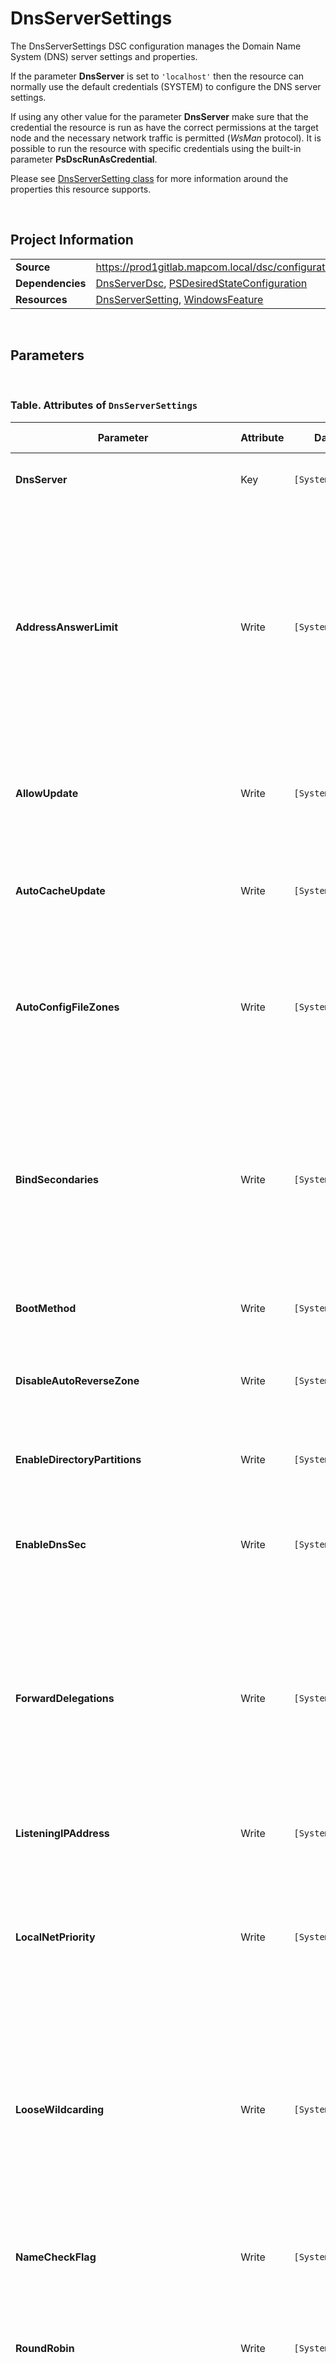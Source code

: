 ﻿# DnsServerSettings

The DnsServerSettings DSC configuration manages the Domain Name System (DNS) server settings and properties.

If the parameter **DnsServer** is set to `'localhost'` then the resource can normally use the default credentials (SYSTEM) to configure the DNS server settings.

If using any other value for the parameter **DnsServer** make sure that the credential the resource is run as have the correct permissions at the target node and the necessary network traffic is permitted (_WsMan_ protocol). It is possible to run the resource with specific credentials using the built-in parameter **PsDscRunAsCredential**.

Please see [DnsServerSetting class](https://docs.microsoft.com/en-us/previous-versions/windows/desktop/dnsserverpsprov/dnsserversetting) for more information around the properties this resource supports.

<br />

## Project Information
|                  |                                                                                                                                |
| ---------------- | ------------------------------------------------------------------------------------------------------------------------------ |
| **Source**       | https://prod1gitlab.mapcom.local/dsc/configurations/DnsServerTasks/-/tree/master/DnsServerTasks/DscResources/DnsServerSettings |
| **Dependencies** | [DnsServerDsc][DnsServerDsc], [PSDesiredStateConfiguration][PSDesiredStateConfiguration]                                       |
| **Resources**    | [DnsServerSetting][DnsServerSetting], [WindowsFeature][WindowsFeature]                                                         |


<br />

## Parameters

<br />

### Table. Attributes of `DnsServerSettings`

| Parameter                                   | Attribute | DataType            | Description                                                                                                                                                                                                                                                                                                                                                                                                                                                                                                                                                                                                                                                                                                                 | Allowed Values |
| ------------------------------------------- | --------- | ------------------- | --------------------------------------------------------------------------------------------------------------------------------------------------------------------------------------------------------------------------------------------------------------------------------------------------------------------------------------------------------------------------------------------------------------------------------------------------------------------------------------------------------------------------------------------------------------------------------------------------------------------------------------------------------------------------------------------------------------------------- | -------------- |
| **DnsServer**                               | Key       | `[System.String]`   | Specifies the DNS server to connect to, or use 'localhost' for the current node.                                                                                                                                                                                                                                                                                                                                                                                                                                                                                                                                                                                                                                            |                |
| **AddressAnswerLimit**                      | Write     | `[System.UInt32]`   | Specifies the maximum number of A (host IP address) resource records that the DNS server can insert in the answer section of a response to an A record query (a query for an IP address). The value of this entry also influences the setting of the truncation bit. If the value of this entry can be between `5` and `28`, or `0`. The truncation bit is not set on the response, even when the packet space is exceeded.                                                                                                                                                                                                                                                                                                 |                |
| **AllowUpdate**                             | Write     | `[System.Boolean]`  | Specifies whether the DNS Server accepts dynamic update requests. `$true` to allow any DNS update operation; otherwise, `$false`.                                                                                                                                                                                                                                                                                                                                                                                                                                                                                                                                                                                           |                |
| **AutoCacheUpdate**                         | Write     | `[System.Boolean]`  | Specifies whether the DNS Server attempts to update its cache entries using data from root servers. `$true` to cache delegation information; otherwise, `$false`.                                                                                                                                                                                                                                                                                                                                                                                                                                                                                                                                                           |                |
| **AutoConfigFileZones**                     | Write     | `[System.UInt32]`   | Specifies the type of zones for which SOA and NS records will be automatically configured with the DNS server's local host name as the primary DNS server for the zone when the zone is loaded from file.                                                                                                                                                                                                                                                                                                                                                                                                                                                                                                                   |                |
| **BindSecondaries**                         | Write     | `[System.Boolean]`  | Specifies whether the server will permit send DNS zone transfer response messages with more than one record in each response if the zone transfer request did not have the characters MS appended to it. If set to `$true`, the DNS server will include only one record in each response if the zone transfer request did not have the characters MS appended to it.                                                                                                                                                                                                                                                                                                                                                        |                |
| **BootMethod**                              | Write     | `[System.UInt32]`   | Specifies the boot method used by the DNS server.                                                                                                                                                                                                                                                                                                                                                                                                                                                                                                                                                                                                                                                                           |                |
| **DisableAutoReverseZone**                  | Write     | `[System.Boolean]`  | Specifies whether the DNS Server automatically creates standard reverse look up zones. `$true` to disables automatic reverse zones; otherwise, `$false`.                                                                                                                                                                                                                                                                                                                                                                                                                                                                                                                                                                    |                |
| **EnableDirectoryPartitions**               | Write     | `[System.Boolean]`  | Specifies whether the DNS server will support application directory partitions.                                                                                                                                                                                                                                                                                                                                                                                                                                                                                                                                                                                                                                             |                |
| **EnableDnsSec**                            | Write     | `[System.Boolean]`  | Specifies whether the DNS Server includes DNSSEC-specific RRs, KEY, SIG, and NXT in a response. `$true` to enable DNSSEC validation on the DNS server; otherwise, `$false`.                                                                                                                                                                                                                                                                                                                                                                                                                                                                                                                                                 |                |
| **ForwardDelegations**                      | Write     | `[System.Boolean]`  | Specifies how the DNS server will handle forwarding and delegations. If set to `$true`, the DNS server MUST use forwarders instead of a cached delegation when both are available. Otherwise, the DNS server MUST use a cached delegation instead of forwarders when both are available.                                                                                                                                                                                                                                                                                                                                                                                                                                    |                |
| **ListeningIPAddress**                      | Write     | `[System.String[]]` | Specifies the listening IP addresses of the DNS server. The list of IP addresses on which the DNS Server can receive queries.                                                                                                                                                                                                                                                                                                                                                                                                                                                                                                                                                                                               |                |
| **LocalNetPriority**                        | Write     | `[System.Boolean]`  | Specifies whether the DNS Server gives priority to the local net address when returning A records. `$true` to return A records in order of their similarity to the IP address of the querying client.; otherwise, `$false`.                                                                                                                                                                                                                                                                                                                                                                                                                                                                                                 |                |
| **LooseWildcarding**                        | Write     | `[System.Boolean]`  | Specifies he type of algorithm that the DNS server will use to locate a wildcard node when using a DNS wildcard record RFC1034 to answer a query. If true, the DNS server will use the first node it encounters with a record of the same type as the query type. Otherwise, the DNS server will use the first node it encounters that has records of any type.                                                                                                                                                                                                                                                                                                                                                             |                |
| **NameCheckFlag**                           | Write     | `[System.UInt32]`   | Specifies the level of domain name checking and validation on the DNS server, the set of eligible characters to be used in DNS names.                                                                                                                                                                                                                                                                                                                                                                                                                                                                                                                                                                                       |                |
| **RoundRobin**                              | Write     | `[System.Boolean]`  | Specifies whether the DNS Server round robins multiple A records. `$true` to enable Round-robin DNS on the DNS server; otherwise, `$false`.                                                                                                                                                                                                                                                                                                                                                                                                                                                                                                                                                                                 |                |
| **RpcProtocol**                             | Write     | `[System.UInt32]`   | Specifies the DNS_RPC_PROTOCOLS section 2.2.1.1.2 value corresponding to the RPC protocols to which the DNS server will respond. If this value is set to `0x00000000`, the DNS server MUST NOT respond to RPC requests for any protocol.                                                                                                                                                                                                                                                                                                                                                                                                                                                                                    |                |
| **SendPort**                                | Write     | `[System.UInt32]`   | Specifies the port number to use as the source port when sending UDP queries to a remote DNS server. If set to zero, the DNS server allow the stack to select a random port.                                                                                                                                                                                                                                                                                                                                                                                                                                                                                                                                                |                |
| **StrictFileParsing**                       | Write     | `[System.Boolean]`  | Specifies whether the DNS server will treat errors encountered while reading zones from a file as fatal.                                                                                                                                                                                                                                                                                                                                                                                                                                                                                                                                                                                                                    |                |
| **UpdateOptions**                           | Write     | `[System.UInt32]`   | Specifies the DNS update options used by the DNS server.                                                                                                                                                                                                                                                                                                                                                                                                                                                                                                                                                                                                                                                                    |                |
| **WriteAuthorityNS**                        | Write     | `[System.Boolean]`  | Specifies whether the DNS server will include NS records for the root of a zone in DNS responses that are answered using authoritative zone data.                                                                                                                                                                                                                                                                                                                                                                                                                                                                                                                                                                           |                |
| **XfrConnectTimeout**                       | Write     | `[System.UInt32]`   | Specifies the time span, in seconds, in which a primary DNS server waits for a transfer response from its secondary server. The default value is `30`. After the time-out value expires, the connection is terminated.                                                                                                                                                                                                                                                                                                                                                                                                                                                                                                      |                |
| **EnableIPv6**                              | Write     | `[System.Boolean]`  | Specifies whether IPv6 should be enabled on the DNS Server. `$true` to enable IPv6 on the DNS server; otherwise, `$false`.                                                                                                                                                                                                                                                                                                                                                                                                                                                                                                                                                                                                  |                |
| **EnableOnlineSigning**                     | Write     | `[System.Boolean]`  | Specifies whether online signing should be enabled on the DNS Server. `$true` to enable online signing; otherwise, `$false`.                                                                                                                                                                                                                                                                                                                                                                                                                                                                                                                                                                                                |                |
| **EnableDuplicateQuerySuppression**         | Write     | `[System.Boolean]`  | Specifies whether the DNS server will not send remote queries when there is already a remote query with the same name and query type outstanding.                                                                                                                                                                                                                                                                                                                                                                                                                                                                                                                                                                           |                |
| **AllowCnameAtNs**                          | Write     | `[System.Boolean]`  | Specifies whether the server will permit the target domain names of NS records to resolve to CNAME records. If `$true`, this pattern of DNS records will be allowed; otherwise, the DNS server will return errors when encountering this pattern of DNS records while resolving queries.                                                                                                                                                                                                                                                                                                                                                                                                                                    |                |
| **EnableRsoForRodc**                        | Write     | `[System.Boolean]`  | Specifies whether the DNS server will attempt to replicate single updated DNS objects from remote directory servers ahead of normally scheduled replication when operating on a directory server that does not support write operations.                                                                                                                                                                                                                                                                                                                                                                                                                                                                                    |                |
| **OpenAclOnProxyUpdates**                   | Write     | `[System.Boolean]`  | Specifies whether the DNS server allows sharing of DNS records with the DnsUpdateProxy group when processing updates in secure zones that are stored in the directory service.                                                                                                                                                                                                                                                                                                                                                                                                                                                                                                                                              |                |
| **NoUpdateDelegations**                     | Write     | `[System.Boolean]`  | Specifies whether the DNS server will accept DNS updates to delegation records of type NS.                                                                                                                                                                                                                                                                                                                                                                                                                                                                                                                                                                                                                                  |                |
| **EnableUpdateForwarding**                  | Write     | `[System.Boolean]`  | Specifies whether the DNS server will forward updates received for secondary zones to the primary DNS server for the zone.                                                                                                                                                                                                                                                                                                                                                                                                                                                                                                                                                                                                  |                |
| **EnableWinsR**                             | Write     | `[System.Boolean]`  | Specifies whether the DNS server will perform NetBIOS name resolution in order to map IP addresses to machine names while processing queries in zones where WINS-R information has been configured.                                                                                                                                                                                                                                                                                                                                                                                                                                                                                                                         |                |
| **DeleteOutsideGlue**                       | Write     | `[System.Boolean]`  | Specifies whether the DNS server will delete DNS glue records found outside a delegated subzone when reading records from persistent storage.                                                                                                                                                                                                                                                                                                                                                                                                                                                                                                                                                                               |                |
| **AppendMsZoneTransferTag**                 | Write     | `[System.Boolean]`  | Specifies whether the DNS server will indicate to the remote DNS servers that it supports multiple DNS records in each zone transfer response message by appending the characters MS at the end of zone transfer requests. The value SHOULD be limited to `0x00000000` and `0x0000000`, but it MAY be any value.                                                                                                                                                                                                                                                                                                                                                                                                            |                |
| **AllowReadOnlyZoneTransfer**               | Write     | `[System.Boolean]`  | Specifies whether the DNS server will allow zone transfers for zones that are stored in the directory server when the directory server does not support write operations.                                                                                                                                                                                                                                                                                                                                                                                                                                                                                                                                                   |                |
| **EnableSendErrorSuppression**              | Write     | `[System.Boolean]`  | Specifies whether the DNS server will attempt to suppress large volumes of DNS error responses sent to remote IP addresses that may be attempting to attack the DNS server.                                                                                                                                                                                                                                                                                                                                                                                                                                                                                                                                                 |                |
| **SilentlyIgnoreCnameUpdateConflicts**      | Write     | `[System.Boolean]`  | Specifies whether the DNS server will ignore CNAME conflicts during DNS update processing.                                                                                                                                                                                                                                                                                                                                                                                                                                                                                                                                                                                                                                  |                |
| **EnableIQueryResponseGeneration**          | Write     | `[System.Boolean]`  | Specifies whether the DNS server will fabricate IQUERY responses. If set to `$true`, the DNS server MUST fabricate IQUERY responses when it receives queries of type IQUERY. Otherwise, the DNS server will return an error when such queries are received.                                                                                                                                                                                                                                                                                                                                                                                                                                                                 |                |
| **AdminConfigured**                         | Write     | `[System.Boolean]`  | Specifies whether the server has been configured by an administrator.                                                                                                                                                                                                                                                                                                                                                                                                                                                                                                                                                                                                                                                       |                |
| **PublishAutoNet**                          | Write     | `[System.Boolean]`  | Specifies whether the DNS server will publish local IPv4 addresses in the 169.254.x.x subnet as IPv4 addresses for the local machine's domain name.                                                                                                                                                                                                                                                                                                                                                                                                                                                                                                                                                                         |                |
| **ReloadException**                         | Write     | `[System.Boolean]`  | Specifies whether the DNS server will perform an internal restart if an unexpected fatal error is encountered.                                                                                                                                                                                                                                                                                                                                                                                                                                                                                                                                                                                                              |                |
| **IgnoreServerLevelPolicies**               | Write     | `[System.Boolean]`  | Specifies whether to ignore the server level policies on the DNS server. `$true` to ignore the server level policies on the DNS server; otherwise, `$false`.                                                                                                                                                                                                                                                                                                                                                                                                                                                                                                                                                                |                |
| **IgnoreAllPolicies**                       | Write     | `[System.Boolean]`  | Specifies whether to ignore all policies on the DNS server. `$true` to ignore all policies on the DNS server; otherwise, `$false`.                                                                                                                                                                                                                                                                                                                                                                                                                                                                                                                                                                                          |                |
| **EnableVersionQuery**                      | Write     | `[System.UInt32]`   | Specifies what version information the DNS server will respond with when a DNS query with class set to CHAOS and type set to TXT is received.                                                                                                                                                                                                                                                                                                                                                                                                                                                                                                                                                                               |                |
| **AutoCreateDelegation**                    | Write     | `[System.UInt32]`   | Specifies possible settings for automatic delegation creation for new zones on the DNS server. The value SHOULD be limited to the range from `0x00000000` to `0x00000002`, inclusive, but it MAY be any value.                                                                                                                                                                                                                                                                                                                                                                                                                                                                                                              |                |
| **RemoteIPv4RankBoost**                     | Write     | `[System.UInt32]`   | Specifies the value to add to all IPv4 addresses for remote DNS servers when selecting between IPv4 and IPv6 remote DNS server addresses. The value MUST be limited to the range from `0x00000000` to `0x0000000A`, inclusive.                                                                                                                                                                                                                                                                                                                                                                                                                                                                                              |                |
| **RemoteIPv6RankBoost**                     | Write     | `[System.UInt32]`   | Specifies the value to add to all IPv6 addresses for remote DNS servers when selecting between IPv4 and IPv6 remote DNS server addresses. The value MUST be limited to the range from `0x00000000` to `0x0000000A`, inclusive.                                                                                                                                                                                                                                                                                                                                                                                                                                                                                              |                |
| **MaximumRodcRsoQueueLength**               | Write     | `[System.UInt32]`   | Specifies the maximum number of single object replication operations that may be queued at any given time by the DNS server. The value MUST be limited to the range from `0x00000000` to `0x000F4240`, inclusive. If the value is `0x00000000` the DNS server MUST NOT enforce an upper bound on the number of single object replication operations queued at any given time.                                                                                                                                                                                                                                                                                                                                               |                |
| **MaximumRodcRsoAttemptsPerCycle**          | Write     | `[System.UInt32]`   | Specifies the maximum number of queued single object replication operations that should be attempted during each five minute interval of DNS server operation. The value MUST be limited to the range from `0x00000001` to `0x000F4240`, inclusive.                                                                                                                                                                                                                                                                                                                                                                                                                                                                         |                |
| **MaxResourceRecordsInNonSecureUpdate**     | Write     | `[System.UInt32]`   | Specifies the maximum number of resource records that the DNS server will accept in a single DNS update request. The value SHOULD be limited to the range from `0x0000000A` to `0x00000078`, inclusive, but it MAY be any value.                                                                                                                                                                                                                                                                                                                                                                                                                                                                                            |                |
| **LocalNetPriorityMask**                    | Write     | `[System.UInt32]`   | Specifies the value which specifies the network mask the DNS server will use to sort IPv4 addresses. A value of `0xFFFFFFFF` indicates that the DNS server MUST use traditional IPv4 network mask for the address. Any other value is a network mask, in host byte order that the DNS server MUST use to retrieve network masks from IP addresses for sorting purposes.                                                                                                                                                                                                                                                                                                                                                     |                |
| **TcpReceivePacketSize**                    | Write     | `[System.UInt32]`   | Specifies the maximum TCP packet size, in bytes, that the DNS server can accept. The value MUST be limited to the range from `0x00004000` to `0x00010000`, inclusive.                                                                                                                                                                                                                                                                                                                                                                                                                                                                                                                                                       |                |
| **SelfTest**                                | Write     | `[System.UInt32]`   | Specifies the mask value indicating whether data consistency checking should be performed once, each time the service starts. If the check fails, the server posts an event log warning. If the least significant bit (regardless of other bits) of this value is one, the DNS server will verify for each active and update-allowing primary zone, that the IP address records are present in the zone for the zone's SOA record's master server. If the least significant bit (regardless of other bits) of this value is zero, no data consistency checking will be performed.                                                                                                                                           |                |
| **XfrThrottleMultiplier**                   | Write     | `[System.UInt32]`   | Specifies the multiple used to determine how long the DNS server should refuse zone transfer requests after a successful zone transfer has been completed. The total time for which a zone will refuse another zone transfer request at the end of a successful zone transfer is computed as this value multiplied by the number of seconds required for the zone transfer that just completed. The server SHOULD refuse zone transfer requests for no more than ten minutes. The value SHOULD be limited to the range from `0x00000000` to `0x00000064`, inclusive, but it MAY be any value.                                                                                                                               |                |
| **SocketPoolSize**                          | Write     | `[System.UInt32]`   | Specifies the number of UDP sockets per address family that the DNS server will use for sending remote queries.                                                                                                                                                                                                                                                                                                                                                                                                                                                                                                                                                                                                             |                |
| **QuietRecvFaultInterval**                  | Write     | `[System.UInt32]`   | Specifies the minimum time interval, in seconds, starting when the server begins waiting for the query to arrive on the network, after which the server MAY log a debug message indicating that the server is to stop running. If the value is zero or is less than the value of **QuietRecvLogInterval*, then the value of **QuietRecvLogInterval** MUST be used. If the value is greater than or equal to the value of **QuietRecvLogInterval**, then the literal value of **QuietRecvFaultInterval** MUST be used. Used to debug reception of UDP traffic for a recursive query.                                                                                                                                         |                |
| **QuietRecvLogInterval**                    | Write     | `[System.UInt32]`   | Specifies the minimum time interval, in seconds, starting when the server begins waiting for the query to arrive on the network, or when the server logs an eponymous debug message for the query, after which the server MUST log a debug message indicating that the server is still waiting to receive network traffic. If the value is zero, logging associated with the two **QuietRecv** properties MUST be disabled, and the **QuietRecvFaultInterval** property MUST be ignored. If the value is non-zero, logging associated with the two **QuietRecv** properties MUST be enabled, and the **QuietRecvFaultInterval** property MUST NOT be ignored. Used to debug reception of UDP traffic for a recursive query. |                |
| **SyncDsZoneSerial**                        | Write     | `[System.UInt32]`   | Specifies the conditions under which the DNS server should immediately commit uncommitted zone serial numbers to persistent storage. The value SHOULD be limited to the range from `0x00000000` to `0x00000004`, inclusive, but it MAY be any value.                                                                                                                                                                                                                                                                                                                                                                                                                                                                        |                |
| **ScopeOptionValue**                        | Write     | `[System.UInt32]`   | Specifies the extension mechanism for the DNS (ENDS0) scope setting on the DNS server.                                                                                                                                                                                                                                                                                                                                                                                                                                                                                                                                                                                                                                      |                |
| **VirtualizationInstanceOptionValue**       | Write     | `[System.UInt32]`   | Specifies the virtualization instance option to be sent in ENDS0.                                                                                                                                                                                                                                                                                                                                                                                                                                                                                                                                                                                                                                                           |                |
| **ServerLevelPluginDll**                    | Write     | `[System.String]`   | Specifies the path of a custom plug-in. When DllPath specifies the fully qualified path name of a valid DNS server plug-in, the DNS server calls functions in the plug-in to resolve name queries that are outside the scope of all locally hosted zones. If a queried name is out of the scope of the plug-in, the DNS server performs name resolution using forwarding or recursion, as configured. If DllPath is not specified, the DNS server ceases to use a custom plug-in if a custom plug-in was previously configured.                                                                                                                                                                                             |                |
| **RootTrustAnchorsURL**                     | Write     | `[System.String]`   | Specifies the URL of the root trust anchor on the DNS server.                                                                                                                                                                                                                                                                                                                                                                                                                                                                                                                                                                                                                                                               |                |
| **SocketPoolExcludedPortRanges**            | Write     | `[System.String[]]` | Specifies the port ranges that should be excluded.                                                                                                                                                                                                                                                                                                                                                                                                                                                                                                                                                                                                                                                                          |                |
| **LameDelegationTTL**                       | Write     | `[System.String]`   | Specifies the time span that must elapse before the DNS server will re-query DNS servers of the parent zone when a lame delegation is encountered. The value SHOULD be limited to the range from `0x00000000` to `0x00278D00` 30 days, inclusive, but it MAY be any value.                                                                                                                                                                                                                                                                                                                                                                                                                                                  |                |
| **MaximumSignatureScanPeriod**              | Write     | `[System.String]`   | Specifies the maximum period between zone scans to update DnsSec signatures for resource records.                                                                                                                                                                                                                                                                                                                                                                                                                                                                                                                                                                                                                           |                |
| **MaximumTrustAnchorActiveRefreshInterval** | Write     | `[System.String]`   | Specifies the maximum value for the active refresh interval for a trust anchor. Must not be higher than 15 days.                                                                                                                                                                                                                                                                                                                                                                                                                                                                                                                                                                                                            |                |
| **ZoneWritebackInterval**                   | Write     | `[System.String]`   | Specifies the zone write back interval for file backed zones.                                                                                                                                                                                                                                                                                                                                                                                                                                                                                                                                                                                                                                                               |                |

---

<br />

## Example `DnsServerSettings`

```yaml
DnsServerSettings:
    LocalNetPriority: true
    RoundRobin: true
    RpcProtocol: 0
    NameCheckFlag: 2
    AutoConfigFileZones: 1
    AddressAnswerLimit: 0
    UpdateOptions: 783
    DisableAutoReverseZone: false
    StrictFileParsing: false
    EnableDirectoryPartitions: false
    XfrConnectTimeout: 30
    BootMethod: 3
    AllowUpdate: true
    LooseWildcarding: false
    BindSecondaries: false
    AutoCacheUpdate: false
    EnableDnsSec: true
    SendPort: 0
    WriteAuthorityNS: false
    ListeningIPAddress:
    - 192.168.1.10
    - 192.168.2.10
    ForwardDelegations: false
    EnableIPv6: true
    EnableOnlineSigning: true
    EnableDuplicateQuerySuppression: true
    AllowCnameAtNs: true
    EnableRsoForRodc: true
    OpenAclOnProxyUpdates: true
    NoUpdateDelegations: false
    EnableUpdateForwarding: false
    EnableWinsR: true
    DeleteOutsideGlue: false
    AppendMsZoneTransferTag: false
    AllowReadOnlyZoneTransfer: false
    EnableSendErrorSuppression: true
    SilentlyIgnoreCnameUpdateConflicts: false
    EnableIQueryResponseGeneration: false
    AdminConfigured: true
    PublishAutoNet: false
    ReloadException: false
    IgnoreServerLevelPolicies: false
    IgnoreAllPolicies: false
    EnableVersionQuery: 0
    AutoCreateDelegation: 2
    RemoteIPv4RankBoost: 5
    RemoteIPv6RankBoost: 0
    MaximumRodcRsoQueueLength: 300
    MaximumRodcRsoAttemptsPerCycle: 100
    MaxResourceRecordsInNonSecureUpdate: 30
    LocalNetPriorityMask: 255
    TcpReceivePacketSize: 65536
    SelfTest: 4294967295
    XfrThrottleMultiplier: 10
    SocketPoolSize: 2500
    QuietRecvFaultInterval: 0
    QuietRecvLogInterval: 0
    SyncDsZoneSerial: 2
    ScopeOptionValue: 0
    VirtualizationInstanceOptionValue: 0
    ServerLevelPluginDll: C:\dns\plugin.dll
    RootTrustAnchorsURL: https://data.iana.org/root-anchors/oroot-anchors.xml
    SocketPoolExcludedPortRanges:
    LameDelegationTTL: 00:00:00
    MaximumSignatureScanPeriod: 2.00:00:00
    MaximumTrustAnchorActiveRefreshInterval: 15.00:00:00
    ZoneWritebackInterval: 00:01:00

```

<br />

## Lookup Options in `Datum.yml`

```yaml
lookup_options:

  DnsServerSettings:
  	merge_hash: deep
```

<br />

[DnsServerDsc]: https://github.com/dsccommunity/DnsServerDsc
[PSDesiredStateConfiguration]: https://docs.microsoft.com/en-us/powershell/module/psdesiredstateconfiguration/about/about_classes_and_dsc?view=powershell-7.1
[DnsServerSetting]: https://github.com/dsccommunity/DnsServerDsc/wiki/DnsServerSetting
[WindowsFeature]: https://docs.microsoft.com/en-us/powershell/scripting/dsc/reference/resources/windows/windowsfeatureresource?view=powershell-7.2